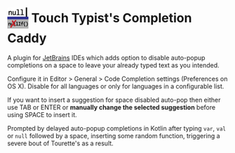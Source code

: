 <img src="https://github.com/vsch/touch-typists-completion-caddy/raw/master/resources/META-INF/pluginIcon@3x.png?" height="48" width="48" border="0" align="absmiddle" style="padding-bottom:5px"> Touch Typist's Completion Caddy
==============================================================================================================================================================================================================================

A plugin for [JetBrains] IDEs which adds option to disable auto-popup completions on a space to
leave your already typed text as you intended.

Configure it in Editor > General > Code Completion settings (Preferences on OS X). Disable for
all languages or only for languages in a configurable list.

If you want to insert a suggestion for space disabled auto-pop then either use TAB or ENTER or
**manually change the selected suggestion** before using SPACE to insert it.

Prompted by delayed auto-popup completions in Kotlin after typing `var`, `val` or `null`
followed by a space, inserting some random function, triggering a severe bout of Tourette's as a
result.

[JetBrains]: http://www.jetbrains.com
